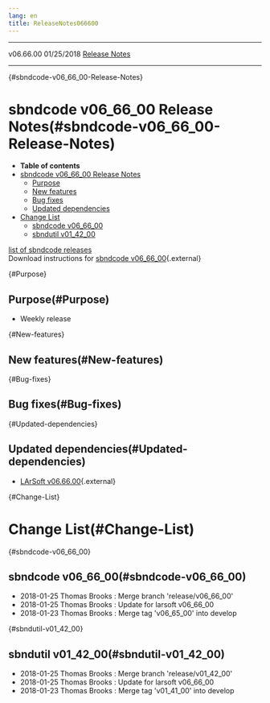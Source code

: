 ```yaml
---
lang: en
title: ReleaseNotes066600
---
```


  ----------- ------------ -- -- ------------------------------------------------------
  v06.66.00   01/25/2018         [Release Notes](ReleaseNotes066600.html)
  ----------- ------------ -- -- ------------------------------------------------------

{#sbndcode-v06_66_00-Release-Notes}

sbndcode v06\_66\_00 Release Notes(#sbndcode-v06_66_00-Release-Notes)
======================================================================================

-   **Table of contents**
-   [sbndcode v06\_66\_00 Release
    Notes](#sbndcode-v06_66_00-Release-Notes)
    -   [Purpose](#Purpose)
    -   [New features](#New-features)
    -   [Bug fixes](#Bug-fixes)
    -   [Updated dependencies](#Updated-dependencies)
-   [Change List](#Change-List)
    -   [sbndcode v06\_66\_00](#sbndcode-v06_66_00)
    -   [sbndutil v01\_42\_00](#sbndutil-v01_42_00)

[list of sbndcode
releases](List_of_SBND_code_releases.html)\
Download instructions for [sbndcode
v06\_66\_00](http://scisoft.fnal.gov/scisoft/bundles/sbnd/v06_66_00/sbndcode-v06_66_00.html){.external}

{#Purpose}

Purpose(#Purpose)
----------------------------------

-   Weekly release

{#New-features}

New features(#New-features)
--------------------------------------------

{#Bug-fixes}

Bug fixes(#Bug-fixes)
--------------------------------------

{#Updated-dependencies}

Updated dependencies(#Updated-dependencies)
------------------------------------------------------------

-   [LArSoft
    v06.66.00](https://cdcvs.fnal.gov/redmine/projects/larsoft/wiki/ReleaseNotes066600){.external}

{#Change-List}

Change List(#Change-List)
==========================================

{#sbndcode-v06_66_00}

sbndcode v06\_66\_00(#sbndcode-v06_66_00)
----------------------------------------------------------

-   2018-01-25 Thomas Brooks : Merge branch \'release/v06\_66\_00\'
-   2018-01-25 Thomas Brooks : Update for larsoft v06\_66\_00
-   2018-01-23 Thomas Brooks : Merge tag \'v06\_65\_00\' into develop

{#sbndutil-v01_42_00}

sbndutil v01\_42\_00(#sbndutil-v01_42_00)
----------------------------------------------------------

-   2018-01-25 Thomas Brooks : Merge branch \'release/v01\_42\_00\'
-   2018-01-25 Thomas Brooks : Update for larsoft v06\_66\_00
-   2018-01-23 Thomas Brooks : Merge tag \'v01\_41\_00\' into develop
